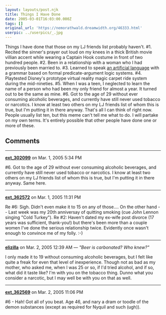 ```yaml
---
layout: layouts/post.njk
title: Things I Have Done
date: 2005-03-01T16:03:00.000Z
tags: []
original_url: 'https://nemorathwald.dreamwidth.org/46333.html'
userpic: ../userpics/_.jpg
---
```

Things I have done that those on my LJ friends list probably haven't. #1. Recited the sinner's prayer out loud on my knees in a thick British movie villian accent while wearing a Captain Hook costume in front of two hundred people. #2. Been in a relationship with a woman who I had previously been married to. #3. Learned to speak [an artificial language](http://www.lojban.org/) with a grammar based on formal predicate-argument logic systems. #4. Playtested Disney's prototype virtual reality magic carpet ride system during the mid-nineties. #5. When I was a teen, I neglected to learn the name of a person who had been my only friend for almost a year. It turned out to be the same as mine. #6. Got to the age of 29 without ever consuming alcoholic beverages, and currently have still never used tobacco or narcotics. I know at least two others on my LJ friends list of whom this is true, but I'm putting it in there anyway. That's all I can think of right now. People usually list ten, but this meme can't tell me what to do. I will partake on my own terms. It's entirely possible that other people have done one or more of these.

## Comments

---

**[ext_302099](https://www.dreamwidth.org/users/ext_302099)** on Mar. 1, 2005 5:34 PM

#6. Got to the age of 29 without ever consuming alcoholic beverages, and currently have still never used tobacco or narcotics. I know at least two others on my LJ friends list of whom this is true, but I'm putting it in there anyway. Same here.

---

**[ext_362572](https://www.dreamwidth.org/users/ext_362572)** on Mar. 1, 2005 11:31 PM

Re #6: Sigh. Didn't even make it to 15 on any of those.... On the other hand -- Last week was my 20th anniversay of quitting smoking (cue John Lennon singing "Cold Turkey"). Re #2: Haven't dated my ex-wife post divorce (17 years was sufficient, thank-you!) but there's been more than a couple women I've done the serious relationship twice. Evidently once wasn't enough to convince me of my folly. :-)

---

**[elizilla](https://www.dreamwidth.org/users/elizilla)** on Mar. 2, 2005 12:39 AM — *"Beer is carbonated?  Who knew?"*

I only made it to 19 without consuming alcoholic beverages, but I felt like quite a freak for even that level of inexperience. Though not as bad as my mother, who asked me, when I was 25 or so, if I'd tried alcohol, and if so, what did it taste like? I'm with you on the tobacco thing. Dunno what you consider a narcotic, but I may well be with you on that as well.

---

**[ext_362569](https://www.dreamwidth.org/users/ext_362569)** on Mar. 2, 2005 11:06 PM

#6 - Hah! Got all of you beat. Age 46, and nary a dram or toodle of the demon substances (except as required for Nyquil and such (ugh)).
